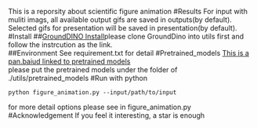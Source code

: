 This is a reporsity about scientific figure animation
#Results
For input with muliti imags, all available output gifs are saved in outputs(by default). Selected gifs for presentation will be saved in presentation(by default). 
#Install
##[GroundDINO Install](https://github.com/IDEA-Research/GroundingDINO)please clone GroundDino into utils first and follow the instrcution as the link.<br>
##Environment
See requirement.txt for detail
#Pretrained_models
[This is a pan.baiud linked to pretrained models](https://pan.baidu.com/s/19mTNJIoAAQQPMZnPA8JhFA?pwd=FIGA)<br>
please put the pretrained models under the folder of ./utils/pretrained_models
#Run with python
```
python figure_animation.py --input/path/to/input
```
for more detail options please see in figure_animation.py
#Acknowledgement
If you feel it interesting, a star is enough
